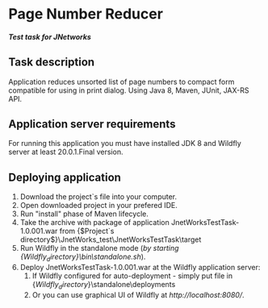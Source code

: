 # Page Number Reducer
#### _Test task for JNetworks_

## Task description
Application reduces unsorted list of page numbers to compact form compatible for using in print dialog.
Using Java 8, Maven, JUnit, JAX-RS API.

## Application server requirements
For running this application you must have installed JDK 8 and Wildfly server at least 20.0.1.Final version.

## Deploying application
1. Download the project`s file into your computer.
2. Open downloaded project in your prefered IDE.
3. Run "install" phase of Maven lifecycle.
4. Take the archive with package of application JnetWorksTestTask-1.0.001.war from {$Project`s directory$}\JnetWorks_test\JnetWorksTestTask\target
5. Run Wildfly in the standalone mode (_by starting {$Wildfly_directory$}\bin\standalone.sh_).
6. Deploy JnetWorksTestTask-1.0.001.war at the Wildfly application server:
    1. If Wildfly configured for auto-deployment - simply put file in {$Wildfly_directory$}\standalone\deployments
    2. Or you can use graphical UI of Wildfly at _http://localhost:8080/_.
